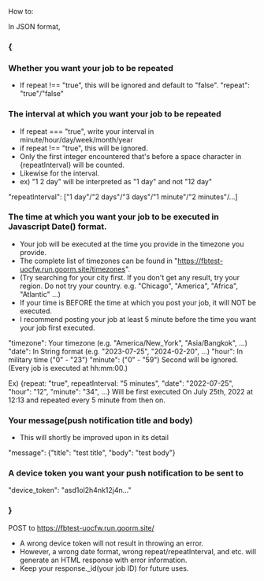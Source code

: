 How to:

In JSON format,
### {
  ### Whether you want your job to be repeated
  * If repeat !== "true", this will be ignored and default to "false".
  "repeat": "true"/"false"
  
  ### The interval at which you want your job to be repeated
  * If repeat === "true", write your interval in minute/hour/day/week/month/year
  * if repeat !== "true", this will be ignored.
  * Only the first integer encountered that's before a space character in {repeatInterval} will be counted.
  * Likewise for the interval.
  * ex) "1 2 day" will be interpreted as "1 day" and not "12 day"
  
  "repeatInterval": ["1 day"/"2 days"/"3 days"/"1 minute"/"2 minutes"/...]
  
  ### The time at which you want your job to be executed in Javascript Date() format.
  * Your job will be executed at the time you provide in the timezone you provide.
  * The complete list of timezones can be found in "https://fbtest-uocfw.run.goorm.site/timezones".
  * (Try searching for your city first. If you don't get any result, try your region. Do not try your country. e.g. "Chicago", "America", "Africa", "Atlantic" ...)
  * If your time is BEFORE the time at which you post your job, it will NOT be executed.
  * I recommend posting your job at least 5 minute before the time you want your job first executed.
  
  "timezone": Your timezone (e.g. "America/New_York", "Asia/Bangkok", ...)
  "date": In String format (e.g. "2023-07-25", "2024-02-20", ...)
  "hour": In military time ("0" - "23")
  "minute": ("0" - "59")
  Second will be ignored. (Every job is executed at hh:mm:00.)
  
  Ex) {repeat: "true", repeatInterval: "5 minutes", "date": "2022-07-25", "hour": "12", "minute": "34", ...}
  Will be first executed On July 25th, 2022 at 12:13 and repeated every 5 minute from then on.
  
  ### Your message(push notification title and body)
  
  * This will shortly be improved upon in its detail
  
  "message": {"title": "test title", "body": "test body"}
  
  ### A device token you want your push notification to be sent to
  "device_token": "asd1ol2h4nk12j4n..."

### }
  POST to https://fbtest-uocfw.run.goorm.site/
  
  * A wrong device token will not result in throwing an error.
  * However, a wrong date format, wrong repeat/repeatInterval, and etc. will generate an HTML response with error information.
  * Keep your response._id(your job ID) for future uses.
